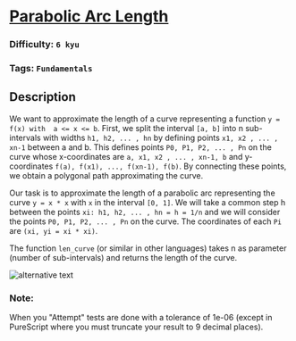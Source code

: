 # [Parabolic Arc Length](https://www.codewars.com/kata/562e274ceca15ca6e70000d3)

### Difficulty: `6 kyu`

### Tags: `Fundamentals`

## Description

We want to approximate the length of a curve representing a function `y = f(x) with  a <= x <= b`. First, we split the interval `[a, b]` into n sub-intervals with widths `h1, h2, ... , hn` by defining points `x1, x2 , ... , xn-1` between a and b. This defines points `P0, P1, P2, ... , Pn` on the curve whose x-coordinates are `a, x1, x2 , ... , xn-1, b` and y-coordinates `f(a), f(x1), ..., f(xn-1), f(b)`. By connecting these points, we obtain a polygonal path approximating the curve.

Our task is to approximate the length of a parabolic arc representing the curve `y = x * x` with `x` in the interval `[0, 1]`. We will take a common step h between the points `xi: h1, h2, ... , hn = h = 1/n` and we will consider the points `P0, P1, P2, ... , Pn` on the curve. The coordinates of each `Pi` are `(xi, yi = xi * xi)`.

The function `len_curve` (or similar in other languages) takes n as parameter (number of sub-intervals) and returns the length of the curve.

![alternative text](https://i.imgur.com/kyjJcE4.png)

### Note:
When you "Attempt" tests are done with a tolerance of 1e-06 (except in PureScript where you must truncate your result to 9 decimal places).



